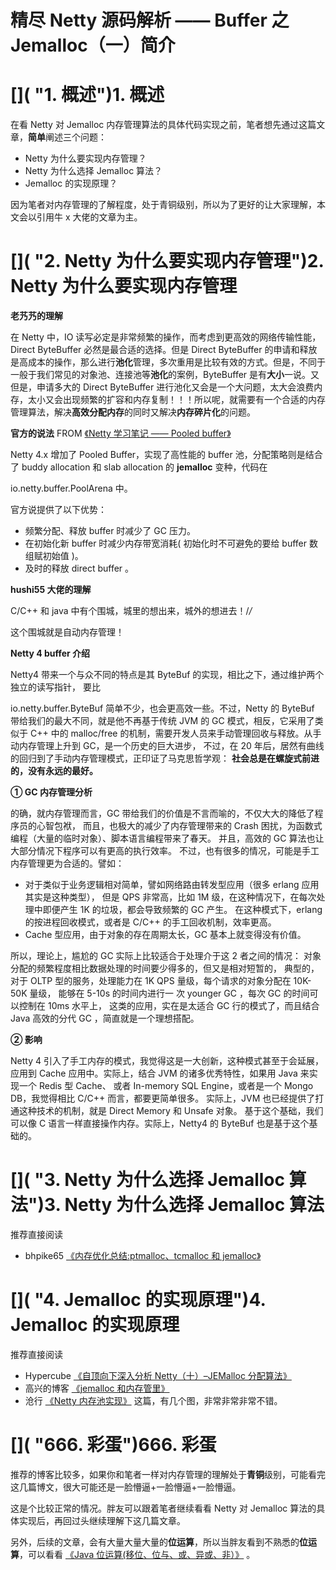 # 精尽 Netty 源码解析 —— Buffer 之 Jemalloc（一）简介

# []( "1. 概述")1. 概述

在看 Netty 对 Jemalloc 内存管理算法的具体代码实现之前，笔者想先通过这篇文章，**简单**阐述三个问题：

- Netty 为什么要实现内存管理？
- Netty 为什么选择 Jemalloc 算法？
- Jemalloc 的实现原理？

因为笔者对内存管理的了解程度，处于青铜级别，所以为了更好的让大家理解，本文会以引用牛 x 大佬的文章为主。

# []( "2. Netty 为什么要实现内存管理")2. Netty 为什么要实现内存管理

**老艿艿的理解**

在 Netty 中，IO 读写必定是非常频繁的操作，而考虑到更高效的网络传输性能，Direct ByteBuffer 必然是最合适的选择。但是 Direct ByteBuffer 的申请和释放是高成本的操作，那么进行**池化**管理，多次重用是比较有效的方式。但是，不同于一般于我们常见的对象池、连接池等**池化**的案例，ByteBuffer 是有**大小**一说。又但是，申请多大的 Direct ByteBuffer 进行池化又会是一个大问题，太大会浪费内存，太小又会出现频繁的扩容和内存复制！！！所以呢，就需要有一个合适的内存管理算法，解决**高效分配内存**的同时又解决**内存碎片化**的问题。

**官方的说法**
FROM [《Netty 学习笔记 —— Pooled buffer》](https://skyao.gitbooks.io/learning-netty/content/buffer/pooled_buffer.html)

Netty 4.x 增加了 Pooled Buffer，实现了高性能的 buffer 池，分配策略则是结合了 buddy allocation 和 slab allocation 的 **jemalloc** 变种，代码在

io.netty.buffer.PoolArena
中。

官方说提供了以下优势：

- 频繁分配、释放 buffer 时减少了 GC 压力。
- 在初始化新 buffer 时减少内存带宽消耗( 初始化时不可避免的要给 buffer 数组赋初始值 )。
- 及时的释放 direct buffer 。

**hushi55 大佬的理解**

C/C++ 和 java 中有个围城，城里的想出来，城外的想进去！/_/_

这个围城就是自动内存管理！

**Netty 4 buffer 介绍**

Netty4 带来一个与众不同的特点是其 ByteBuf 的实现，相比之下，通过维护两个独立的读写指针， 要比

io.netty.buffer.ByteBuf
简单不少，也会更高效一些。不过，Netty 的 ByteBuf 带给我们的最大不同，就是他不再基于传统 JVM 的 GC 模式，相反，它采用了类似于 C++ 中的 malloc/free 的机制，需要开发人员来手动管理回收与释放。从手动内存管理上升到 GC，是一个历史的巨大进步， 不过，在 20 年后，居然有曲线的回归到了手动内存管理模式，正印证了马克思哲学观： **社会总是在螺旋式前进的，没有永远的最好。**

**① GC 内存管理分析**

的确，就内存管理而言，GC 带给我们的价值是不言而喻的，不仅大大的降低了程序员的心智包袱， 而且，也极大的减少了内存管理带来的 Crash 困扰，为函数式编程（大量的临时对象）、脚本语言编程带来了春天。 并且，高效的 GC 算法也让大部分情况下程序可以有更高的执行效率。 不过，也有很多的情况，可能是手工内存管理更为合适的。譬如：

- 对于类似于业务逻辑相对简单，譬如网络路由转发型应用（很多 erlang 应用其实是这种类型）， 但是 QPS 非常高，比如 1M 级，在这种情况下，在每次处理中即便产生 1K 的垃圾，都会导致频繁的 GC 产生。 在这种模式下，erlang 的按进程回收模式，或者是 C/C++ 的手工回收机制，效率更高。
- Cache 型应用，由于对象的存在周期太长，GC 基本上就变得没有价值。

所以，理论上，尴尬的 GC 实际上比较适合于处理介于这 2 者之间的情况： 对象分配的频繁程度相比数据处理的时间要少得多的，但又是相对短暂的， 典型的，对于 OLTP 型的服务，处理能力在 1K QPS 量级，每个请求的对象分配在 10K-50K 量级， 能够在 5-10s 的时间内进行一 次 younger GC ，每次 GC 的时间可以控制在 10ms 水平上， 这类的应用，实在是太适合 GC 行的模式了，而且结合 Java 高效的分代 GC ，简直就是一个理想搭配。

**② 影响**

Netty 4 引入了手工内存的模式，我觉得这是一大创新，这种模式甚至于会延展， 应用到 Cache 应用中。实际上，结合 JVM 的诸多优秀特性，如果用 Java 来实现一个 Redis 型 Cache、 或者 In-memory SQL Engine，或者是一个 Mongo DB，我觉得相比 C/C++ 而言，都要更简单很多。 实际上，JVM 也已经提供了打通这种技术的机制，就是 Direct Memory 和 Unsafe 对象。 基于这个基础，我们可以像 C 语言一样直接操作内存。实际上，Netty4 的 ByteBuf 也是基于这个基础的。

# []( "3. Netty 为什么选择 Jemalloc 算法")3. Netty 为什么选择 Jemalloc 算法

推荐直接阅读

- bhpike65 [《内存优化总结:ptmalloc、tcmalloc 和 jemalloc》](http://www.cnhalo.net/2016/06/13/memory-optimize/)

# []( "4. Jemalloc 的实现原理")4. Jemalloc 的实现原理

推荐直接阅读

- Hypercube [《自顶向下深入分析 Netty（十）–JEMalloc 分配算法》](https://www.jianshu.com/p/15304cd63175)
- 高兴的博客 [《jemalloc 和内存管里》](http://www.cnblogs.com/gaoxing/p/4253833.html)
- 沧行 [《Netty 内存池实现》](https://www.jianshu.com/p/8d894e42b6e6) 这篇，有几个图，非常非常非常不错。

# []( "666. 彩蛋")666. 彩蛋

推荐的博客比较多，如果你和笔者一样对内存管理的理解处于**青铜**级别，可能看完这几篇博文，很大可能还是一脸懵逼+一脸懵逼+一脸懵逼。

这是个比较正常的情况。胖友可以跟着笔者继续看看 Netty 对 Jemalloc 算法的具体实现后，再回过头继续理解下这几篇文章。

另外，后续的文章，会有大量大量大量的**位运算**，所以当胖友看到不熟悉的**位运算**，可以看看 [《Java 位运算(移位、位与、或、异或、非）》](https://blog.csdn.net/xiaochunyong/article/details/7748713) 。
